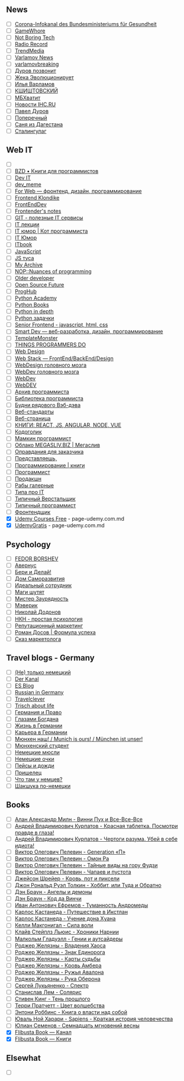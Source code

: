 ## News

- [ ] [Corona-Infokanal des Bundesministeriums für Gesundheit](https://t.me/corona_infokanal_bmg/1)
- [ ] [GameWhore](https://t.me/gamewhore/1)
- [ ] [Not Boring Tech](https://t.me/notboring_tech/1)
- [ ] [Radio Record](https://t.me/radiorecord/1)
- [ ] [TrendMedia](https://t.me/TrendMediaChannel/1)
- [ ] [Varlamov News](https://t.me/varlamov_news/1)
- [ ] [varlamovbreaking](https://t.me/varlamovbrkng/1)
- [ ] [Дуров позвонит](https://t.me/DurovTV/1)
- [ ] [Жека Эволюционирует](https://t.me/ono_tebya_sozhret/1)
- [ ] [Илья Варламов](https://t.me/varlamov/1)
- [ ] [КШИШТОВСКИЙ](https://t.me/kshishtovsky/1)
- [ ] [МБХватит](https://t.me/open_news/1)
- [ ] [Новости IHC.RU](https://t.me/ihc_ru/1)
- [ ] [Павел Дуров](https://t.me/durov_russia/1)
- [ ] [Поперечный](https://t.me/poperechnyi/1)
- [ ] [Саня из Дагестана](https://t.me/sanyaizdagestana/1)
- [ ] [Сталингулаг](https://t.me/stalin_gulag/1)

## Web IT

- [ ] [<Easy-Peasy Code/>](https://t.me/easypeasycode/1)
- [ ] [BZD • Книги для программистов](https://t.me/bzd_channel/1)
- [ ] [Dev IT](https://t.me/telegadev/1)
- [ ] [dev_meme](https://t.me/dev_meme/1)
- [ ] [For Web — фронтенд, дизайн, программирование](https://t.me/forwebdev/1)
- [ ] [Frontend Klondike](https://t.me/FrontendKlondike/1)
- [ ] [FrontEndDev](https://t.me/front_end_dev/1)
- [ ] [Frontender's notes](https://t.me/frontendnoteschannel/1)
- [ ] [GIT - полезные IT сервисы](https://t.me/c/1177342537/1)
- [ ] [IT лекции](https://t.me/itlecture/1)
- [ ] [IT юмор | Кот программиста](https://t.me/cat_prog/1)
- [ ] [IT Юмор](https://t.me/ithumor/1)
- [ ] [ITbook](https://t.me/ITbook_ru/1)
- [ ] [JavaScript](https://t.me/we_use_js/1)
- [ ] [JS туса](https://t.me/js_tusa/1)
- [ ] [My Archive](https://t.me/creative_archive/1)
- [ ] [NOP::Nuances of programming](https://t.me/nuancesprog/1)
- [ ] [Older developer](https://t.me/olddeveloper/1)
- [ ] [Open Source Future](https://t.me/opensourcefuture/1)
- [ ] [ProgHub](https://t.me/prog_hub/1)
- [ ] [Python Academy](https://t.me/python_academy/1)
- [ ] [Python Books](https://t.me/pythonbooks/1)
- [ ] [Python in depth](https://t.me/python_in_depth/1)
- [ ] [Python задачки](https://t.me/pythonquestions/1)
- [ ] [Senior Frontend - javascript, html, css](https://t.me/seniorFront/1)
- [ ] [Smart Dev — веб-разработка, дизайн, программирование](https://t.me/smart_dev/1)
- [ ] [TemplateMonster](https://t.me/templatemonsterRU/1)
- [ ] [THINGS PROGRAMMERS DO](https://t.me/thingsprogrammersdo/1)
- [ ] [Web Design](https://t.me/webdesigndaily/1)
- [ ] [Web Stack — FrontEnd/BackEnd/Design](https://t.me/web_stack/1)
- [ ] [WebDesign головного мозга](https://t.me/brainwebdesign/1)
- [ ] [WebDev головного мозга](https://t.me/brainwebdev/1)
- [ ] [WebDev](https://t.me/web_dev_humor/1)
- [ ] [WebDEV](https://t.me/webb_dev/1)
- [ ] [Архив программиста](https://t.me/techrocksarchive/1)
- [ ] [Библиотека программиста](https://t.me/proglibrary/1)
- [ ] [Будни рядового Вэб-дэва](https://t.me/vebdev/1)
- [ ] [Веб-стандарты](https://t.me/webstandards_ru/1)
- [ ] [Веб-страница](https://t.me/tproger_web/1)
- [ ] [КНИГИ: REACT, JS, ANGULAR, NODE, VUE](https://t.me/frontbooks/1)
- [ ] [Кодоголик](https://t.me/kodogolik/1)
- [ ] [Мамкин программист](https://t.me/mamprog/1)
- [ ] [Облако MEGASLIV.BIZ | Мегаслив](https://t.me/cloudcourse/1)
- [ ] [Оправдания для заказчика](https://t.me/c/1261102195/1)
- [ ] [Представляешь,](https://t.me/your_tech/1)
- [ ] [Программирование | книги](https://t.me/it_boooks/1)
- [ ] [Программист](https://t.me/progeri/1)
- [ ] [Продакшн](https://t.me/prod_one/1)
- [ ] [Рабы галерные](https://t.me/rabynagalerah/1)
- [ ] [Типа про IT](https://t.me/tipaproit/1)
- [ ] [Типичный Верстальщик](https://t.me/tpverstak/1)
- [ ] [Типичный программист](https://t.me/tproger_official/1)
- [ ] [Фронтендщик](https://t.me/frontendshik/1)
- [x] [Udemy Courses Free](https://t.me/udemycoursesfree/7258) - page-udemy.com.md
- [x] [UdemyGratis](https://t.me/UdemyGratis/19686) - page-udemy.com.md

## Psychology

- [ ] [FEDOR BORSHEV](https://t.me/pmdaily/1)
- [ ] [Авернус](https://t.me/avernuslab/1)
- [ ] [Бери и Делай!](https://t.me/energia_uspexa/1)
- [ ] [Дом Саморазвития](https://t.me/domsamorazvitiya/1)
- [ ] [Идеальный сотрудник](https://t.me/russiaHH/1)
- [ ] [Маги шутят](https://t.me/bash_mag/1)
- [ ] [Мистер Заурядность](https://t.me/mrzauryadnost/1)
- [ ] [Мэверик](https://t.me/freeman365/1)
- [ ] [Николай Додонов](https://t.me/n_dodonov/1)
- [ ] [НКН - простая психология](https://t.me/nkn_psi/1)
- [ ] [Репутационный маркетинг](https://t.me/GetFeedback/1)
- [ ] [Роман Досов | Формула успеха](https://t.me/romandosov_blog/1)
- [ ] [Сказ маркетолога](https://t.me/moj_marketing/1)

## Travel blogs - Germany

- [ ] [(Не) только немецкий](https://t.me/nichtnurdeutsch/1)
- [ ] [Der Kanal](https://t.me/austriakanal/1)
- [ ] [ES Blog](https://t.me/es_blog/1)
- [ ] [Russian in Germany](https://t.me/survival_bias/1)
- [ ] [Travelclever](https://t.me/travelclever/1)
- [ ] [Trisch about life](https://t.me/trischme/1)
- [ ] [Германия и Право](https://t.me/gratis_recht/1)
- [ ] [Глазами Богдана](https://t.me/bogdandevisu/1)
- [ ] [Жизнь в Германии](https://t.me/lifegermany/1)
- [ ] [Карьера в Германии](https://t.me/ingermany/1)
- [ ] [Мюнхен наш! / Munich is ours! / München ist unser!](https://t.me/munichIsOur/1)
- [ ] [Мюнхенский студент](https://t.me/munich_student/1)
- [ ] [Немецкие мюсли](https://t.me/nemusli/1)
- [ ] [Немецкие очки](https://t.me/z_u_z_ru/1)
- [ ] [Пейсы и дожди](https://t.me/pasesandsand/1)
- [ ] [Пришелец](https://t.me/rusdeutschland/1)
- [ ] [Что там у немцев?](https://t.me/dwrussian/1)
- [ ] [Шакшука по-немецки](https://t.me/shakshuka_de/1)

## Books

- [ ] [Алан Александр Милн - Винни Пух и Все-Все-Все](https://t.me/c/1493255616/1)
- [ ] [Андрей Владимирович Курпатов - Красная таблетка. Посмотри правде в глаза!](https://t.me/c/1105202916/1)
- [ ] [Андрей Владимирович Курпатов - Чертоги разума. Убей в себе идиота!](https://t.me/c/1277074666/1)
- [ ] [Виктор Олегович Пелевин - Generation «П»](https://t.me/c/1438027674/1)
- [ ] [Виктор Олегович Пелевин - Омон Ра](https://t.me/c/1201276477/1)
- [ ] [Виктор Олегович Пелевин - Тайные виды на гору Фудзи](https://t.me/c/1227578371/1)
- [ ] [Виктор Олегович Пелевин - Чапаев и пустота](https://t.me/c/1204029650/1)
- [ ] [Джейсон Шрейер - Кровь, пот и пиксели](https://t.me/c/1421004076/1)
- [ ] [Джон Рональд Руэл Толкин - Хоббит, или Туда и Обратно](https://t.me/c/1250864571/1)
- [ ] [Дэн Браун - Ангелы и демоны](https://t.me/c/1315880212/1)
- [ ] [Дэн Браун - Код да Винчи](https://t.me/c/1195748476/1)
- [ ] [Иван Антонович Ефремов - Туманность Андромеды](https://t.me/c/1466057881/1)
- [ ] [Карлос Кастанеда - Путешествие в Икстлан](https://t.me/c/1491064396/1)
- [ ] [Карлос Кастанеда - Учение дона Хуана](https://t.me/c/1158405916/1)
- [ ] [Келли Макгонигал - Сила воли](https://t.me/c/1135056569/1)
- [ ] [Клайв Стейплз Льюис - Хроники Нарнии](https://t.me/c/1193968224/1)
- [ ] [Малкольм Гладуэлл - Гении и аутсайдеры](https://t.me/c/1352253728/1)
- [ ] [Роджер Желязны - Владения Хаоса](https://t.me/c/1427163782/1)
- [ ] [Роджер Желязны - Знак Единорога](https://t.me/c/1379816736/1)
- [ ] [Роджер Желязны - Карты судьбы](https://t.me/c/1338235810/1)
- [ ] [Роджер Желязны - Кровь Амбера](https://t.me/c/1246053930/1)
- [ ] [Роджер Желязны - Ружья Авалона](https://t.me/c/1250918951/1)
- [ ] [Роджер Желязны - Рука Оберона](https://t.me/c/1394956150/1)
- [ ] [Сергей Лукьяненко - Спектр](https://t.me/c/1239602847/1)
- [ ] [Станислав Лем - Солярис](https://t.me/c/1199327752/1)
- [ ] [Стивен Кинг - Тень прошлого](https://t.me/c/1401810030/1)
- [ ] [Терри Пратчетт - Цвет волшебства](https://t.me/c/1493223814/1)
- [ ] [Энтони Роббинс - Книга о власти над собой](https://t.me/c/1369250408/1)
- [ ] [Юваль Ной Харари - Sapiens - Краткая история человечества](https://t.me/c/1368748858/1)
- [ ] [Юлиан Семенов - Семнадцать мгновений весны](https://t.me/c/1177111504/1)
- [x] [Flibusta Book — Канал](https://t.me/flibustafreebook/1)
- [x] [Flibusta Book — Книги](https://t.me/flibustafreebookbot)

## Elsewhat

- [ ] []()
